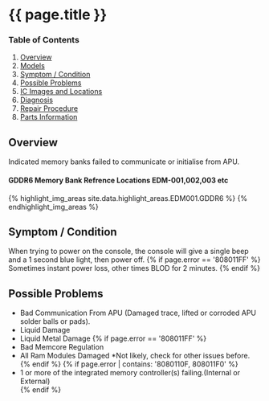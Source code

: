
# {{ page.title }}

### Table of Contents
1. [Overview](#overview)
2. [Models](#models)
3. [Symptom / Condition](#symptom--condition)
4. [Possible Problems](#possible-problems)
5. [IC Images and Locations](#ic-images-and-locations)
6. [Diagnosis](#diagnosis)
6. [Repair Procedure](#repair-procedure)
6. [Parts Information](#parts-information)

## Overview
Indicated memory banks failed to communicate or initialise from APU.

#### GDDR6 Memory Bank Refrence Locations EDM-001,002,003 etc
{% highlight_img_areas site.data.highlight_areas.EDM001.GDDR6 %}
{% endhighlight_img_areas %}

## Symptom / Condition
When trying to power on the console, the console will give a single beep and a 1 second blue light, then power off.
{% if page.error == '808011FF' %}
Sometimes instant power loss, other times BLOD for 2 minutes. 
{% endif %}

## Possible Problems
- Bad Communication From APU (Damaged trace, lifted or corroded APU solder balls or pads).<br>
- Liquid Damage
- Liquid Metal Damage
{% if page.error == '808011FF' %}
- Bad Memcore Regulation<br>
- All Ram Modules Damaged *Not likely, check for other issues before.<br>
{% endif %}
{% if page.error | contains: '8080110F, 808011F0' %}
- 1 or more of the integrated memory controller(s) failing.(Internal or External)<br>
{% endif %}